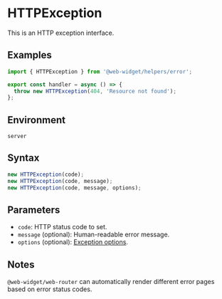 # HTTPException

This is an HTTP exception interface.

## Examples

```ts
import { HTTPException } from '@web-widget/helpers/error';

export const handler = async () => {
  throw new HTTPException(404, 'Resource not found');
};
```

## Environment

`server`

## Syntax

```ts
new HTTPException(code);
new HTTPException(code, message);
new HTTPException(code, message, options);
```

## Parameters

- `code`: HTTP status code to set.
- `message` (optional): Human-readable error message.
- `options` (optional): [Exception options](https://developer.mozilla.org/docs/Web/JavaScript/Reference/Global_Objects/Error/Error#options).

## Notes

`@web-widget/web-router` can automatically render different error pages based on error status codes.
